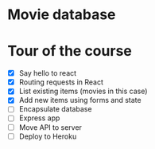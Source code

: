 # Movie database

# Tour of the course

* [x] Say hello to react
* [x] Routing requests in React 
* [x] List existing items (movies in this case)
* [x] Add new items using forms and state
* [ ] Encapsulate database
* [ ] Express app
* [ ] Move API to server
* [ ] Deploy to Heroku
